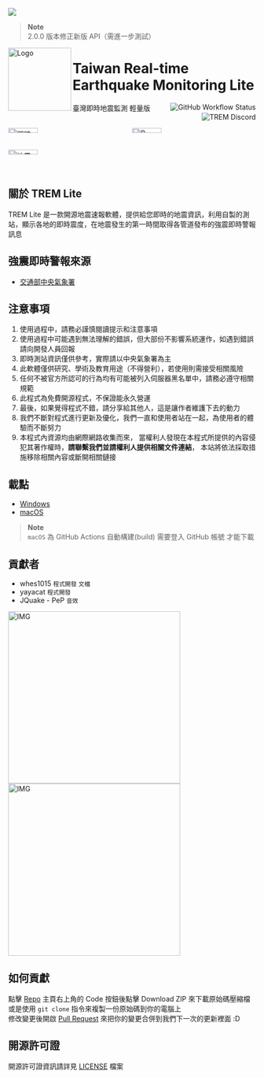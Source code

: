 ![](https://img.shields.io/github/downloads/ExpTechTW/TREM-Lite/total)
> **Note**    
> 2.0.0 版本修正新版 API（需進一步測試）

<img alt="Logo" src="https://upload.cc/i1/2022/08/11/DOqzZM.png" width="128px" height="128px" align="left"/>


# Taiwan Real-time Earthquake Monitoring Lite
臺灣即時地震監測 輕量版
<a href="https://github.com/ExpTechTW/TREM/actions/workflows/github_actions.yml"><img alt="GitHub Workflow Status" align="right" src="https://github.com/ExpTechTW/TREM/actions/workflows/github_actions.yml/badge.svg"></a>
<a href="https://discord.gg/5dbHqV8ees"><img alt="TREM Discord" align="right" src="https://img.shields.io/discord/926545182407688273?color=%237289DA&logo=discord&logoColor=white"></a>\
&nbsp;

<div style="display: grid; grid-template-columns: 1fr 1fr;">
<img alt="即時測站" title="即時測站" src="https://user-images.githubusercontent.com/44525760/224656796-7ca3ee11-56f5-4292-9838-f6a30df0e187.png" style="width: 49%; height: auto;" />
<img alt="P-Alert" title="P-Alert" src="https://user-images.githubusercontent.com/44525760/224657321-2bcaaf3d-7c0c-44ea-a774-925f9ec2bfd0.png" style="width: 49%; height: auto;" />
<img alt="地震報告" title="地震報告" src="https://user-images.githubusercontent.com/44525760/224657328-6196a594-1dec-4283-bdf7-89d84d5deb63.png" style="width: 49%; height: auto;" />
</div>


## 關於 TREM Lite
TREM Lite 是一款開源地震速報軟體，提供給您即時的地震資訊，利用自製的測站，顯示各地的即時震度，在地震發生的第一時間取得各管道發布的強震即時警報訊息

## 強震即時警報來源
* [交通部中央氣象署](https://www.cwa.gov.tw/)

## 注意事項
1. 使用過程中，請務必謹慎閱讀提示和注意事項
2. 使用過程中可能遇到無法理解的錯誤，但大部份不影響系統運作，如遇到錯誤請向開發人員回報
3. 即時測站資訊僅供參考，實際請以中央氣象署為主
4. 此軟體僅供研究、學術及教育用途（不得營利），若使用則需接受相關風險
5. 任何不被官方所認可的行為均有可能被列入伺服器黑名單中，請務必遵守相關規範
6. 此程式為免費開源程式，不保證能永久營運
7. 最後，如果覺得程式不錯，請分享給其他人，這是讓作者維護下去的動力
8. 我們不斷對程式進行更新及優化，我們一直和使用者站在一起，為使用者的體驗而不斷努力
9. 本程式內資源均由網際網路收集而來， 當權利人發現在本程式所提供的內容侵犯其著作權時，**請聯繫我們並請權利人提供相關文件連結**， 本站將依法採取措施移除相關內容或斷開相關鏈接

## 載點
- [Windows](https://github.com/ExpTechTW/TREM-Lite/releases)
- [macOS](https://github.com/ExpTechTW/TREM-Lite/actions)
> **Note**    
> `macOS` 為 GitHub Actions 自動構建(build) 需要登入 GitHub 帳號 才能下載

## 貢獻者
- whes1015 `程式開發` `文檔`
- yayacat `程式開發`
- JQuake - PeP `音效`
<img alt="IMG" title="IMG" src="https://github.com/ExpTechTW/TREM-Lite/assets/44525760/2b095d33-fac7-43aa-87e4-9df2f4de1444" style="width: 350px; height: 350px;" />
<img alt="IMG" title="IMG" src="https://github.com/ExpTechTW/TREM-Lite/assets/44525760/b9e4e48a-0cd5-4576-87d3-4841749b9a0a" style="width: 350px; height: 350px;" />

## 如何貢獻
點擊 [Repo](https://github.com/ExpTechTW/TREM) 主頁右上角的 Code 按鈕後點擊 Download ZIP 來下載原始碼壓縮檔\
或是使用 `git clone` 指令來複製一份原始碼到你的電腦上\
修改變更後開啟 [Pull Request](https://github.com/ExpTechTW/TREM/pulls) 來把你的變更合併到我們下一次的更新裡面 :D

## 開源許可證
開源許可證資訊請詳見 [LICENSE](LICENSE) 檔案
